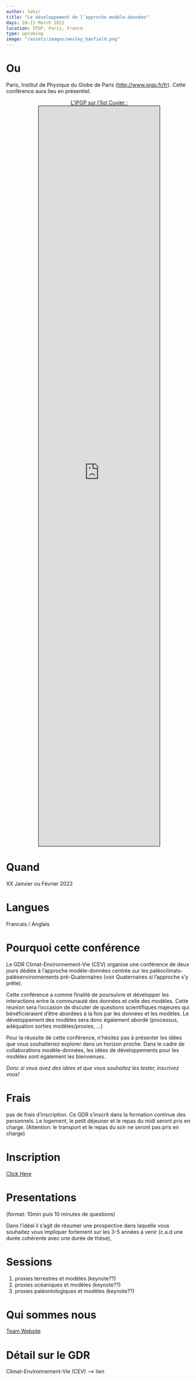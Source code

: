 ```yaml
---
author: lehir
title: "Le développement de l’approche modèle-données"
days: 10–13 March 2022
location: IPGP, Paris, France
type: upcoming
image: "/assets/images/wesley_banfield.png"
---
```


# Ou

Paris, Institut de Physique du Globe de Paris (http://www.ipgp.fr/fr). Cette conférence aura lieu en présentiel.

<div style="display:flex; justify-content:center;align-items:center;flex-direction:column">
<div style="margin-top:0px"><a href="https://goo.gl/maps/jMcT8y5T7XJJSykU9">L'IPGP sur l'îlot Cuvier <i class="fas fa-external-link-alt" style="font-size: 0.75rem;"></i> :</a></div>
<iframe frameborder="0" scrolling="no" marginheight="0" marginwidth="0" src="https://www.openstreetmap.org/export/embed.html?bbox=2.353155612945557%2C48.8437662123281%2C2.3584127426147465%2C48.84579262174698&amp;layer=mapnik&amp;marker=48.84477942728707%2C2.3557841777801514" style="border: 1px solid black;width:65%; height:50vh;"></iframe>
</div>

# Quand

XX Janvier ou Février 2022

# Langues

Francais / Anglais

# Pourquoi cette conférence 
Le GDR Climat-Environnement-Vie (CEV) organise une conférence de deux jours dédiée à l’approche modèle-données centrée sur les paléoclimats- paléoenvironnements pré-Quaternaires (voir Quaternaires si l’approche s’y prête).

Cette conférence a comme finalité de poursuivre et développer les interactions entre la communauté des données et celle des modèles. Cette réunion sera l’occasion de discuter de questions scientifiques majeures qui bénéficieraient d’être abordées à la fois par les données et les modèles. Le développement des modèles sera donc également abordé (processus, adéquation sorties modèles/proxies, ...) 

Pour la réussite de cette conférence, n’hésitez pas à présenter les idées que vous souhaiteriez explorer dans un horizon proche. Dans le cadre de collaborations modèle-données, les idées de développements pour les modèles sont également les bienvenues. 

_Donc si vous avez des idées et que vous souhaitez les tester, inscrivez vous!_

# Frais

pas de frais d’inscription. Ce GDR s’inscrit dans la formation continue des personnels. Le logement, le petit déjeuner et le repas du midi seront pris en charge. (Attention: le transport et le repas du soir ne seront pas pris en charge)

# Inscription

<a href="https://docs.google.com/forms/d/1SVYcRb0iceW-utUnupaifFYKpmN1pNAEvqoahjU9DiI/edit">Click Here <i class="fas fa-external-link-alt" style="font-size: 0.75rem;"></i></a>

# Presentations 

(format: 10min puis 10 minutes de questions)

Dans l’idéal il s’agit de résumer une prospective dans laquelle vous souhaitez vous impliquer fortement sur les 3-5 années à venir (c.a.d une durée cohérente avec une durée de thèse),

# Sessions 
 
1. proxies terrestres et modèles (keynote??)
1. proxies océaniques et modèles (keynote??)
1. proxies paléontologiques et modèles (keynote??)

# Qui sommes nous

<a href="https://cerege-cl.github.io/team">Team Website <i class="fas fa-external-link-alt" style="font-size: 0.75rem;"></i></a>

# Détail sur le GDR
Climat-Environnement-Vie (CEV) --> lien
